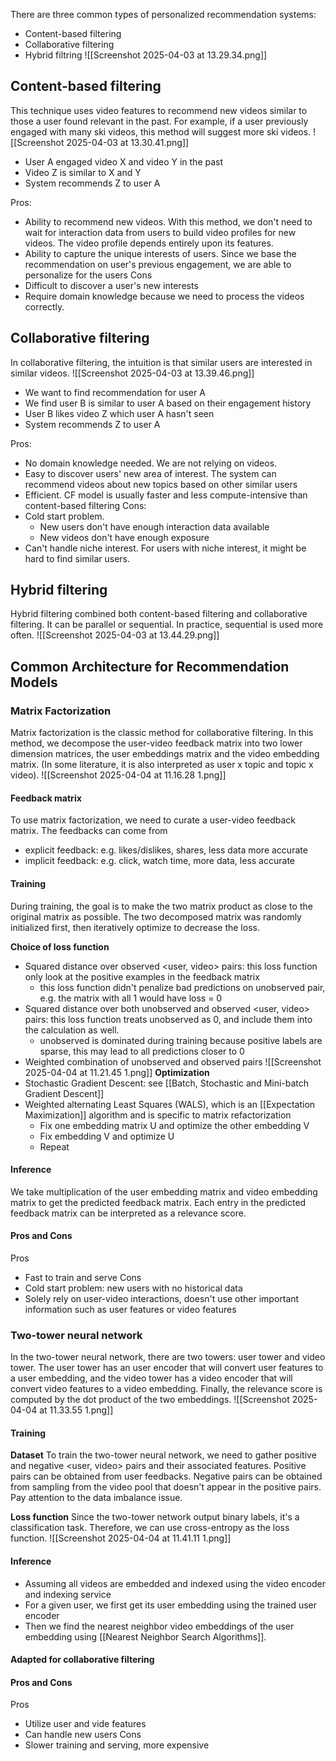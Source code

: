 There are three common types of personalized recommendation systems:
- Content-based filtering
- Collaborative filtering
- Hybrid filtring
![[Screenshot 2025-04-03 at 13.29.34.png]]
## Content-based filtering
This technique uses video features to recommend new videos similar to those a user found relevant in the past. For example, if a user previously engaged with many ski videos, this method will suggest more ski videos.
![[Screenshot 2025-04-03 at 13.30.41.png]]
- User A engaged video X and video Y in the past
- Video Z is similar to X and Y
- System recommends Z to user A

Pros:
- Ability to recommend new videos. With this method, we don't need to wait for interaction data from users to build video profiles for new videos. The video profile depends entirely upon its features.
- Ability to capture the unique interests of users. Since we base the recommendation on user's previous engagement, we are able to personalize for the users
Cons
- Difficult to discover a user's new interests
- Require domain knowledge because we need to process the videos correctly.

## Collaborative filtering
In collaborative filtering, the intuition is that similar users are interested in similar videos.
![[Screenshot 2025-04-03 at 13.39.46.png]]
- We want to find recommendation for user A
- We find user B is similar to user A based on their engagement history
- User B likes video Z which user A hasn't seen
- System recommends Z to user A

Pros:
- No domain knowledge needed. We are not relying on videos.
- Easy to discover users' new area of interest. The system can recommend videos about new topics based on other similar users
- Efficient. CF model is usually faster and less compute-intensive than content-based filtering
Cons:
- Cold start problem.
	- New users don't have enough interaction data available
	- New videos don't have enough exposure
- Can't handle niche interest. For users with niche interest, it might be hard to find similar users.

## Hybrid filtering
Hybrid filtering combined both content-based filtering and collaborative filtering. It can be parallel or sequential. In practice, sequential is used more often.
![[Screenshot 2025-04-03 at 13.44.29.png]]
## Common Architecture for Recommendation Models
### Matrix Factorization
Matrix factorization is the classic method for collaborative filtering. In this method, we decompose the user-video feedback matrix into two lower dimension matrices, the user embeddings matrix and the video embedding matrix. (In some literature, it is also interpreted as user x topic and topic x video). 
![[Screenshot 2025-04-04 at 11.16.28 1.png]]
#### Feedback matrix
To use matrix factorization, we need to curate a user-video feedback matrix. The feedbacks can come from
- explicit feedback: e.g. likes/dislikes, shares, less data more accurate
- implicit feedback: e.g. click, watch time, more data, less accurate
#### Training
During training, the goal is to make the two matrix product as close to the original matrix as possible. The two decomposed matrix was randomly initialized first, then iteratively optimize to decrease the loss.

**Choice of loss function**
- Squared distance over observed <user, video> pairs: this loss function only look at the positive examples in the feedback matrix
	- this loss function didn't penalize bad predictions on unobserved pair, e.g. the matrix with all 1 would have loss = 0
- Squared distance over both unobserved and observed <user, video> pairs: this loss function treats unobserved as 0, and include them into the calculation as well.
	- unobserved is dominated during training because positive labels are sparse, this may lead to all predictions closer to 0
- Weighted combination of unobserved and observed pairs
![[Screenshot 2025-04-04 at 11.21.45 1.png]]
**Optimization**
- Stochastic Gradient Descent: see [[Batch, Stochastic and Mini-batch Gradient Descent]]
- Weighted alternating Least Squares (WALS), which is an [[Expectation Maximization]] algorithm and is specific to matrix refactorization
	- Fix one embedding matrix U and optimize the other embedding V
	- Fix embedding V and optimize U
	- Repeat
#### Inference
We take multiplication of the user embedding matrix and video embedding matrix to get the predicted feedback matrix. Each entry in the predicted feedback matrix can be interpreted as a relevance score.
#### Pros and Cons
Pros
- Fast to train and serve
Cons
- Cold start problem: new users with no historical data 
- Solely rely on user-video interactions, doesn't use other important information such as user features or video features

### Two-tower neural network
In the two-tower neural network, there are two towers: user tower and video tower. The user tower has an user encoder that will convert user features to a user embedding, and the video tower has a video encoder that will convert video features to a video embedding. Finally, the relevance score is computed by the dot product of the two embeddings.
![[Screenshot 2025-04-04 at 11.33.55 1.png]]
#### Training
**Dataset**
To train the two-tower neural network, we need to gather positive and negative <user, video> pairs and their associated features. Positive pairs can be obtained from user feedbacks. Negative pairs can be obtained from sampling from the video pool that doesn't appear in the positive pairs. Pay attention to the data imbalance issue.

**Loss function**
Since the two-tower network output binary labels, it's a classification task. Therefore, we can use cross-entropy as the loss function.
![[Screenshot 2025-04-04 at 11.41.11 1.png]]
#### Inference
- Assuming all videos are embedded and indexed using the video encoder and indexing service
- For a given user, we first get its user embedding using the trained user encoder
- Then we find the nearest neighbor video embeddings of the user embedding using [[Nearest Neighbor Search Algorithms]].
#### Adapted for collaborative filtering

#### Pros and Cons
Pros
- Utilize user and vide features
- Can handle new users
Cons
- Slower training and serving, more expensive
